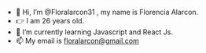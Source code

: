 - 👋 Hi, I’m @Floralarcon31 , my name is Florencia Alarcon.
- 👉 I am 26 years old.
- 🌱 I’m currently learning Javascript and React Js.
- 📫 My email is floralarcon@gmail.com


